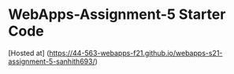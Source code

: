# WebApps-Assignment-5 Starter Code

[Hosted at]  (https://44-563-webapps-f21.github.io/webapps-s21-assignment-5-sanhith693/)